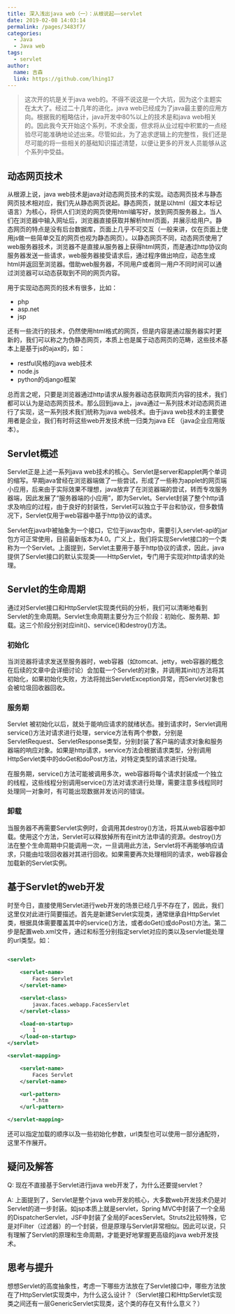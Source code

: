 ```yaml
---
title: 深入浅出java web（一）：从根说起——servlet
date: 2019-02-08 14:03:14
permalink: /pages/3483f7/
categories:
  - Java
  - Java web
tags:
  - servlet
author: 
  name: 吉森
  link: https://github.com/lhing17
---
```


> 这次开的坑是关于java web的。不得不说这是一个大坑，因为这个主题实在太大了。经过二十几年的进化，java web已经成为了java最主要的应用方向。根据我的粗略估计，java开发中80%以上的技术是和java web相关的。因此我今天开始这个系列，不求全面，但求将从业过程中积累的一点经验尽可能准确地论述出来。尽管如此，为了追求逻辑上的完整性，我们还是尽可能的将一些相关的基础知识描述清楚，以便让更多的开发人员能够从这个系列中受益。

## 动态网页技术
从根源上说，java web技术是java对动态网页技术的实现。动态网页技术与静态网页技术相对应，我们先从静态网页说起。静态网页，就是以html（超文本标记语言）为核心，将供人们浏览的网页使用html编写好，放到网页服务器上。当人们在浏览器中输入网址后，浏览器直接获取并解析html页面，并展示给用户。静态网页的特点是没有后台数据库，页面上几乎不可交互（一般来讲，仅在页面上使用js做一些简单交互的网页也视为静态网页）。以静态网页不同，动态网页使用了web服务器技术，浏览器不是直接从服务器上获得html网页，而是通过http协议向服务器发送一些请求，web服务器接受请求后，通过程序做出响应，动态生成html并返回至浏览器。借助web服务器，不同用户或者同一用户不同时间可以通过浏览器可以动态获取到不同的网页内容。

<!-- more -->

用于实现动态网页的技术有很多，比如：
- php
- asp.net
- jsp

还有一些流行的技术，仍然使用html格式的网页，但是内容是通过服务器实时更新的，我们可以称之为伪静态网页，本质上也是属于动态网页的范畴，这些技术基本上是基于js的ajax的，如：

- restful风格的java web技术
- node.js
- python的django框架

总而言之呢，只要是浏览器通过http请求从服务器动态获取网页内容的技术，我们都可以认为是动态网页技术。那么回到java上，java通过一系列技术对动态网页进行了实现，这一系列技术我们统称为java web技术。由于java web技术的主要使用者是企业，我们有时将这些web开发技术统一归类为java EE （java企业应用版本）。

## Servlet概述
Servlet正是上述一系列java web技术的核心。Servlet是server和applet两个单词的缩写。早期java曾经在浏览器端做了一些尝试，形成了一些称为applet的网页端小应用，后来由于实际效果不理想，java放弃了在浏览器端的尝试，转而专攻服务器端，因此发展了“服务器端的小应用”，即为Servlet。Servlet封装了整个http请求及响应的过程，由于良好的封装性，Servlet可以独立于平台和协议，但多数情况下，Servlet仅用于web容器中基于http协议的请求。

Servlet在java中被抽象为一个接口，它位于javax包中，需要引入servlet-api的jar包方可正常使用，目前最新版本为4.0。广义上，我们将实现Servlet接口的一个类称为一个Servlet。上面提到，Servlet主要用于基于http协议的请求，因此，java提供了Servlet接口的默认实现类——HttpServlet，专门用于实现对http请求的处理。

## Servlet的生命周期
通过对Servlet接口和HttpServlet实现类代码的分析，我们可以清晰地看到Servlet的生命周期。Servlet生命周期主要分为三个阶段：初始化、服务期、卸载。这三个阶段分别对应init()、service()和destroy()方法。

### 初始化
当浏览器将请求发送至服务器时，web容器（如tomcat、jetty，web容器的概念在后续的文章中会详细讨论）会加载一个Servlet的对象，并调用其init()方法将其初始化，如果初始化失败，方法将抛出ServletException异常，而Servlet对象也会被垃圾回收器回收。

### 服务期
Servlet 被初始化以后，就处于能响应请求的就绪状态。接到请求时，Servlet调用service()方法对请求进行处理，service方法有两个参数，分别是ServletRequest、ServletResponse类型，分别封装了客户端的请求对象和服务器端的响应对象。如果是http请求，service方法会根据请求类型，分别调用HttpServlet类中的doGet和doPost方法，对特定类型的请求进行处理。

在服务期，service()方法可能被调用多次，web容器将每个请求封装成一个独立的线程，这些线程分别调用service()方法对请求进行处理，需要注意多线程同时处理同一对象时，有可能出现数据并发访问的错误。

### 卸载
当服务器不再需要Servlet实例时，会调用其destroy()方法，将其从web容器中卸载。使用这个方法，Servlet可以释放掉所有在init方法申请的资源。destroy()方法在整个生命周期中只能调用一次，一旦调用此方法，Servlet将不再能够响应请求，只能由垃圾回收器对其进行回收。如果需要再次处理相同的请求，web容器会加载新的Servlet实例。

## 基于Servlet的web开发
时至今日，直接使用Servlet进行web开发的场景已经几乎不存在了，因此，我们这里仅对此进行简要描述。首先是新建Servlet实现类，通常继承自HttpServlet类，根据具体需要覆盖其中的service()方法，或者doGet()或doPost()方法。第二步是配置web.xml文件，通过和标签分别指定servlet对应的类以及servlet能处理的url类型。如：

```xml

<servlet>
    
    <servlet-name>
        Faces Servlet
    </servlet-name>

    <servlet-class>
        javax.faces.webapp.FacesServlet
    </servlet-class>

    <load-on-startup>
        1
    </load-on-startup>
</servlet>

<servlet-mapping>

    <servlet-name>
        Faces Servlet
    </servlet-name>

    <url-pattern>
        *.htm
    </url-pattern>

</servlet-mapping>
```

还可以指定加载的顺序以及一些初始化参数，url类型也可以使用一部分通配符，这里不作展开。

## 疑问及解答
Q: 现在不直接基于Servlet进行java web开发了，为什么还要提servlet？

A: 上面提到了，Servlet是整个java web开发的核心，大多数web开发技术仍是对Servlet的进一步封装。如jsp本质上就是servlet，Spring MVC中封装了一个全局的DispatcherServlet，JSF中封装了全局的FacesServlet。Struts2比较特殊，它是对Filter（过滤器）的一个封装，但是原理与Servlet非常相似。因此可以说，只有理解了Servlet的原理和生命周期，才能更好地掌握更高级的java web开发技术。

## 思考与提升
想想Servlet的高度抽象性，考虑一下哪些方法放在了Servlet接口中，哪些方法放在了HttpServlet实现类中，为什么这么设计？（Servlet接口和HttpServlet实现类之间还有一层GenericServlet实现类，这个类的存在又有什么意义？）
